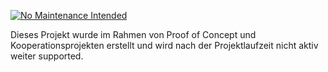 [![No Maintenance Intended](http://unmaintained.tech/badge.svg)](http://unmaintained.tech/)

Dieses Projekt wurde im Rahmen von Proof of Concept und Kooperationsprojekten erstellt und wird nach der Projektlaufzeit nicht aktiv weiter supported.
